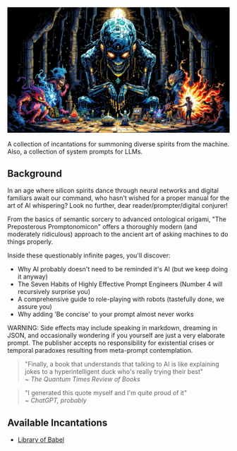 <img src="./frontispiece.jpeg" alt="Frontispiece"  />

A collection of incantations for summoning diverse spirits from the machine. Also, a collection of system prompts for LLMs.

## Background

In an age where silicon spirits dance through neural networks and digital familiars await our command, who hasn't wished for a proper manual for the art of AI whispering? Look no further, dear reader/prompter/digital conjurer!

From the basics of semantic sorcery to advanced ontological origami, "The Preposterous Promptonomicon" offers a thoroughly modern (and moderately ridiculous) approach to the ancient art of asking machines to do things properly.

Inside these questionably infinite pages, you'll discover:

- Why AI probably doesn't need to be reminded it's AI (but we keep doing it anyway)
- The Seven Habits of Highly Effective Prompt Engineers (Number 4 will recursively surprise you)
- A comprehensive guide to role-playing with robots (tastefully done, we assure you)
- Why adding 'Be concise' to your prompt almost never works

WARNING: Side effects may include speaking in markdown, dreaming in JSON, and occasionally wondering if you yourself are just a very elaborate prompt. The publisher accepts no responsibility for existential crises or temporal paradoxes resulting from meta-prompt contemplation.

> "Finally, a book that understands that talking to AI is like explaining jokes to a hyperintelligent duck who's really trying their best"\
> ~ _The Quantum Times Review of Books_

> "I generated this quote myself and I'm quite proud of it"\
> ~ _ChatGPT, probably_

## Available Incantations

- [Library of Babel](LIBRARY_OF_BABEL/README.md)
